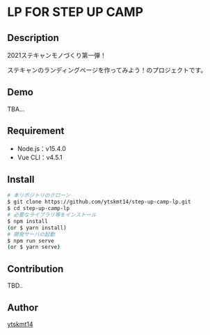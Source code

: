 LP FOR STEP UP CAMP
====

## Description
2021ステキャンモノづくり第一弾！

ステキャンのランディングページを作ってみよう！のプロジェクトです。

## Demo
TBA...
## Requirement
* Node.js：v15.4.0
* Vue CLI：v4.5.1
## Install

```sh
# 本リポジトリのクローン
$ git clone https://github.com/ytskmt14/step-up-camp-lp.git
$ cd step-up-camp-lp
# 必要なライブラリ等をインストール
$ npm install
(or $ yarn install)
# 開発サーバの起動
$ npm run serve
(or $ yarn serve)
```
## Contribution
TBD..
## Author

[ytskmt14](https://github.com/ytskmt14)
